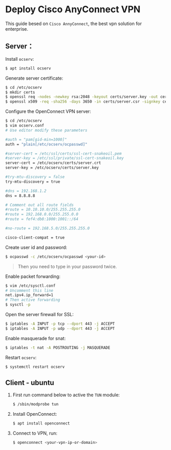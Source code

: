 # Deploy Cisco AnyConnect VPN

This guide besed on `Cisco AnnyConnect`, the best vpn solution for enterprise.

## Server：

Install `ocserv`:

```bash
$ apt install ocserv
```

Generate server certificate:

```bash
$ cd /etc/ocserv
$ mkdir certs
$ openssl req -nodes -newkey rsa:2048 -keyout certs/server.key -out certs/server.csr -subj "/C=/ST=/L=/O=/OU=/CN=mycn"
$ openssl x509 -req -sha256 -days 3650 -in certs/server.csr -signkey certs/server.key -out certs/server.crt
```

Configure the OpenConnect VPN server:

```bash
$ cd /etc/ocserv
$ vim ocserv.conf
# Use editor modify these parameters

#auth = "pam[gid-min=1000]"
auth = "plain[/etc/ocserv/ocpasswd]"

#server-cert = /etc/ssl/certs/ssl-cert-snakeoil.pem
#server-key = /etc/ssl/private/ssl-cert-snakeoil.key
server-cert = /etc/ocserv/certs/server.crt
server-key = /etc/ocserv/certs/server.key

#try-mtu-discovery = false
try-mtu-discovery = true

#dns = 192.168.1.2
dns = 8.8.8.8

# Comment out all route fields
#route = 10.10.10.0/255.255.255.0
#route = 192.168.0.0/255.255.0.0
#route = fef4:db8:1000:1001::/64

#no-route = 192.168.5.0/255.255.255.0

cisco-client-compat = true
```

Create user id and password:

```bash
$ ocpasswd -c /etc/ocserv/ocpasswd <your-id>
```

> Then you need to type in your password twice.

Enable packet forwarding:

```bash
$ vim /etc/sysctl.conf
# Uncomment this line
net.ipv4.ip_forward=1
# Then active forwarding
$ sysctl -p
```

Open the server firewall for SSL:

```bash
$ iptables -A INPUT -p tcp --dport 443 -j ACCEPT
$ iptables -A INPUT -p udp --dport 443 -j ACCEPT
```

Enable masquerade for snat:

```bash
$ iptables -t nat -A POSTROUTING -j MASQUERADE
```

Restart `ocserv`:

```bash
$ systemctl restart ocserv
```

## Client - ubuntu

1. First run command below to active the `TUN` module:

   ```bash
   $ /sbin/modprobe tun
   ```

2. Install OpenConnect:

   ```bash
   $ apt install openconnect
   ```

3. Connect to VPN, run:

   ```bash
   $ openconnect <your-vpn-ip-or-domain>
   ```

   ​